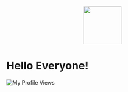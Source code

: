 <div id="start" align="center">
  <img src="https://media4.giphy.com/media/26tn33aiTi1jkl6H6/giphy.gif?cid=ecf05e47oid7dkca4902i2zat8toklw74dkwp8wkhujvtxqp&rid=giphy.gif&ct=g" width="100"/>
</div>

<h1>
Hello Everyone!
</h1>

<img src="https://komarev.com/ghpvc/?username=zToastWTF&style=flat-square&color=blue" alt="My Profile Views"/>
